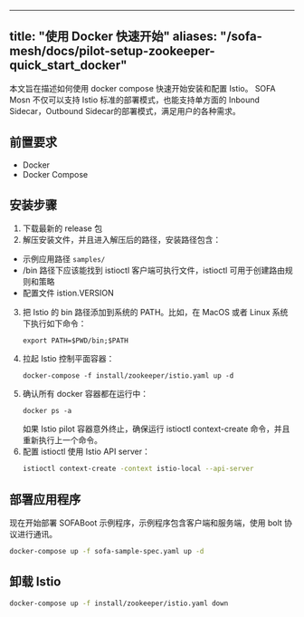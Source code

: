 
---
title: "使用 Docker 快速开始"
aliases: "/sofa-mesh/docs/pilot-setup-zookeeper-quick_start_docker"
---



本文旨在描述如何使用 docker compose 快速开始安装和配置 Istio。
SOFA Mosn 不仅可以支持 Istio 标准的部署模式，也能支持单方面的 Inbound Sidecar，Outbound Sidecar的部署模式，满足用户的各种需求。

## 前置要求

- Docker
- Docker Compose

## 安装步骤

1. 下载最新的 release 包
2. 解压安装文件，并且进入解压后的路径，安装路径包含：
- 示例应用路径 `samples/`
- /bin 路径下应该能找到 istioctl 客户端可执行文件，istioctl 可用于创建路由规则和策略
- 配置文件 istion.VERSION
3. 把 Istio 的 bin 路径添加到系统的 PATH。比如，在 MacOS 或者 Linux 系统下执行如下命令：
    ```SHELL
    export PATH=$PWD/bin;$PATH
    ```
4. 拉起 Istio 控制平面容器：
    ```SHELL
    docker-compose -f install/zookeeper/istio.yaml up -d
    ```
5. 确认所有 docker 容器都在运行中：
    ```SHELL
    docker ps -a
    ```
    如果 Istio pilot 容器意外终止，确保运行 istioctl context-create 命令，并且重新执行上一个命令。
6. 配置 istioctl 使用 Istio API server：
    ```bash
    istioctl context-create -context istio-local --api-server
    ```

## 部署应用程序

现在开始部署 SOFABoot 示例程序，示例程序包含客户端和服务端，使用 bolt 协议进行通讯。

```bash
docker-compose up -f sofa-sample-spec.yaml up -d
```

## 卸载 Istio

```bash
docker-compose up -f install/zookeeper/istio.yaml down
```